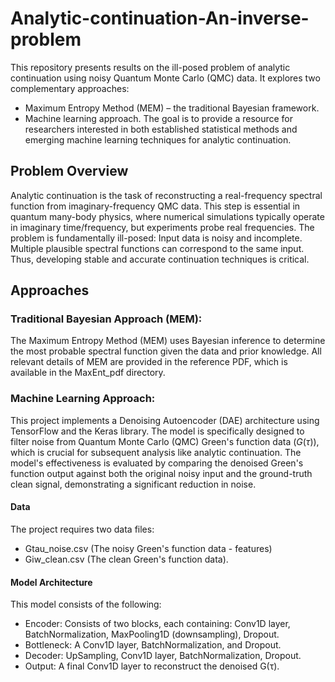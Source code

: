 # Analytic-continuation-An-inverse-problem
This repository presents results on the ill-posed problem of analytic continuation using noisy Quantum Monte Carlo (QMC) data. It explores two complementary approaches:
 - Maximum Entropy Method (MEM) – the traditional Bayesian framework.
 - Machine learning approach.
The goal is to provide a resource for researchers interested in both established statistical methods and emerging machine learning techniques for analytic continuation.

## Problem Overview
Analytic continuation is the task of reconstructing a real-frequency spectral function from imaginary-frequency QMC data. This step is essential in quantum many-body physics, where numerical simulations typically operate in imaginary time/frequency, but experiments probe real frequencies.
The problem is fundamentally ill-posed:
Input data is noisy and incomplete.
Multiple plausible spectral functions can correspond to the same input.
Thus, developing stable and accurate continuation techniques is critical.


## Approaches
### Traditional Bayesian Approach (MEM):
The Maximum Entropy Method (MEM) uses Bayesian inference to determine the most probable spectral function given the data and prior knowledge. All relevant details of MEM are provided in the reference PDF, which is available in the MaxEnt_pdf directory.

### Machine Learning Approach:
This project implements a Denoising Autoencoder (DAE) architecture using TensorFlow and the Keras library. The model is specifically designed to filter noise from Quantum Monte Carlo (QMC) Green's function data ($G(\tau)$), which is crucial for subsequent analysis like analytic continuation. The model's effectiveness is evaluated by comparing the denoised Green's function output against both the original noisy input and the ground-truth clean signal, demonstrating a significant reduction in noise.

#### Data
The project requires two data files: 
 + Gtau_noise.csv (The noisy Green's function data - features)
 + Giw_clean.csv (The clean Green's function data).
#### Model Architecture
This model consists of the following:
 - Encoder: Consists of two blocks, each containing: Conv1D layer, BatchNormalization, MaxPooling1D (downsampling), Dropout.
 - Bottleneck: A Conv1D layer, BatchNormalization, and Dropout.
 - Decoder: UpSampling, Conv1D layer, BatchNormalization, Dropout.
 - Output: A final Conv1D layer to reconstruct the denoised G(τ).
